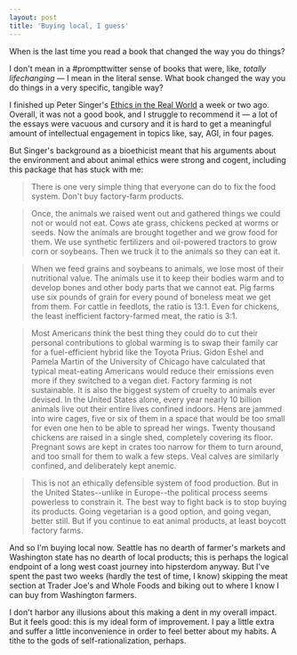 ```yaml
---
layout: post
title: 'Buying local, I guess'
---
```

When is the last time you read a book that changed the way you do things?

I don't mean in a #prompttwitter sense of books that were, like, _totally lifechanging_ — I mean in the literal sense.  What book changed the way you do things in a very specific, tangible way?

I finished up Peter Singer's [Ethics in the Real World](https://press.princeton.edu/books/hardcover/9780691172477/ethics-in-the-real-world) a week or two ago.  Overall, it was not a good book, and I struggle to recommend it — a lot of the essays were vacuous and cursory and it is hard to get a meaningful amount of intellectual engagement in topics like, say, AGI, in four pages.

But Singer's background as a bioethicist meant that his arguments about the environment and about animal ethics were strong and cogent, including this package that has stuck with me:

> There is one very simple thing that everyone can do to fix the food system. Don't buy factory-farm products.

> Once, the animals we raised went out and gathered things we could not or would not eat. Cows ate grass, chickens pecked at worms or seeds. Now the animals are brought together and we grow food for them. We use synthetic fertilizers and oil-powered tractors to grow corn or soybeans. Then we truck it to the animals so they can eat it.

> When we feed grains and soybeans to animals, we lose most of their nutritional value. The animals use it to keep their bodies warm and to develop bones and other body parts that we cannot eat. Pig farms use six pounds of grain for every pound of boneless meat we get from them. For cattle in feedlots, the ratio is 13:1. Even for chickens, the least inefficient factory-farmed meat, the ratio is 3:1.

> Most Americans think the best thing they could do to cut their personal contributions to global warming is to swap their family car for a fuel-efficient hybrid like the Toyota Prius. Gidon Eshel and Pamela Martin of the University of Chicago have calculated that typical meat-eating Americans would reduce their emissions even more if they switched to a vegan diet. Factory farming is not sustainable. It is also the biggest system of cruelty to animals ever devised. In the United States alone, every year nearly 10 billion animals live out their entire lives confined indoors. Hens are jammed into wire cages, five or six of them in a space that would be too small for even one hen to be able to spread her wings. Twenty thousand chickens are raised in a single shed, completely covering its floor. Pregnant sows are kept in crates too narrow for them to turn around, and too small for them to walk a few steps. Veal calves are similarly confined, and deliberately kept anemic.

> This is not an ethically defensible system of food production. But in the United States--unlike in Europe--the political process seems powerless to constrain it. The best way to fight back is to stop buying its products. Going vegetarian is a good option, and going vegan, better still. But if you continue to eat animal products, at least boycott factory farms.

And so I'm buying local now.  Seattle has no dearth of farmer's markets and Washington state has no dearth of local products; this is perhaps the logical endpoint of a long west coast journey into hipsterdom anyway.  But I've spent the past two weeks (hardly the test of time, I know) skipping the meat section at Trader Joe's and Whole Foods and biking out to where I know I can buy from Washington farmers.

I don't harbor any illusions about this making a dent in my overall impact.  But it feels good: this is my ideal form of improvement.  I pay a little extra and suffer a little inconvenience in order to feel better about my habits.  A tithe to the gods of self-rationalization, perhaps.
